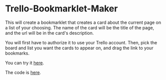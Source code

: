 Trello-Bookmarklet-Maker
========================

This will create a bookmarklet that creates a card about the current page on a list of your choosing.
The name of the card will be the title of the page, and the url will be in the card's description.

You will first have to authorize it to use your Trello account.
Then, pick the board and list you want the cards to appear on, and drag the link to your bookmarks.

You can try it [here](http://lauantai.github.com/Trello-Bookmarklet-Maker).

The code is [here](https://github.com/lauantai/Trello-Bookmarklet-Maker/tree/gh-pages).
